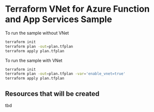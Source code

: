 # Terraform VNet for Azure Function and App Services Sample

To run the sample without VNet

```bash
terraform init
terraform plan -out=plan.tfplan
terraform apply plan.tfplan
```

To run the sample with VNet

```bash
terraform init
terraform plan -out=plan.tfplan -var='enable_vnet=true'
terraform apply plan.tfplan
```

## Resources that will be created

tbd
